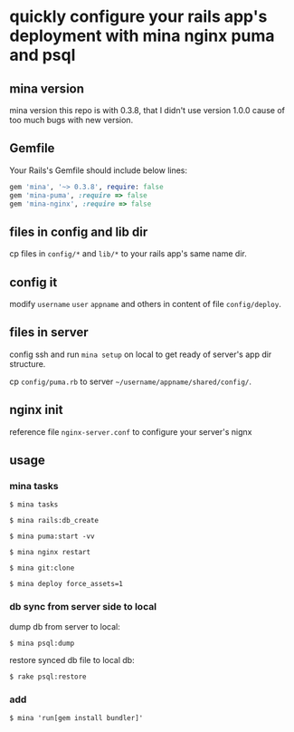 # quickly configure your rails app's deployment with mina nginx puma and psql


## mina version

mina version this repo is with 0.3.8, that I didn't use version 1.0.0 cause of too much bugs with new version.


## Gemfile

Your Rails's Gemfile should include below lines:

~~~ruby
gem 'mina', '~> 0.3.8', require: false
gem 'mina-puma', :require => false
gem 'mina-nginx', :require => false
~~~



## files in config and lib dir

cp files in `config/*` and `lib/*` to your rails app's same name dir.




## config it

modify `username` `user` `appname` and others in content of file `config/deploy`.




## files in server

config ssh and run `mina setup` on local to get ready of server's app dir structure.

cp `config/puma.rb` to server `~/username/appname/shared/config/`.



## nginx init

reference file `nginx-server.conf` to configure your server's nignx 



## usage

### mina tasks

    $ mina tasks

    $ mina rails:db_create

    $ mina puma:start -vv

    $ mina nginx restart

    $ mina git:clone

    $ mina deploy force_assets=1





### db sync from server side to local

dump db from server to local:

    $ mina psql:dump


restore synced db file to local db:

    $ rake psql:restore





### add

    $ mina 'run[gem install bundler]'
